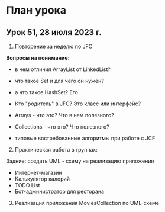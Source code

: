 # План урока
## Урок 51, 28 июля 2023 г.

1. Повторение за неделю по JFC

**Вопросы на понимание:**
- в чем отличия ArrayList от LinkedList?

- что такое Set и для чего он нужен?

- а что такое HashSet? Его

- Кто "родитель" в JFC? Это класс или интерфейс?

- Arrays - что это? Что в нем полезного?

- Collections - что это? Что полезного?

- типовые востребованные алгоритмы при работе с JCF 

2. Практическая работа в группах:

Задние: 
создать UML - схему на реализацию приложения

- Интернет-магазин
- Калькулятор калорий
- TODO List
- Бот-администратор для ресторана

3. Реализация приложения MoviesCollection по UML-схеме